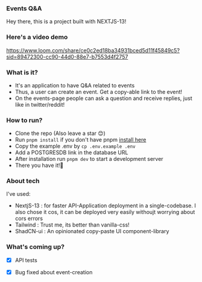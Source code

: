 ### Events Q&A

Hey there, this is a project built with NEXTJS-13!

### Here's a video demo

https://www.loom.com/share/ce0c2ed18ba34931bced5d11f45849c5?sid=89472300-cc90-44d0-88e7-b7553d4f2757

### What is it?

- It's an application to have Q&A related to events
- Thus, a user can create an event. Get a copy-able link to the event!
- On the events-page people can ask a question and receive replies, just like in twitter/reddit!

### How to run?

- Clone the repo (Also leave a star 😊)
- Run `pnpm install` if you don't have pnpm <a href="https://pnpm.io/installation">install here</a>
- Copy the example .env by `cp .env.example .env`
- Add a POSTGRESDB link in the database URL
- After installation run `pnpm dev` to start a development server
- There you have it!🚀

### About tech
I've used:
- NextjS-13 : for faster API-Application deployment in a single-codebase. I also chose it cos, it can be deployed very easily withoujt worrying about cors errors
- Tailwind : Trust me, its better than vanilla-css!
- ShadCN-ui : An opinionated copy-paste UI component-library

  
### What's coming up?

- [x] API tests
- [x] Bug fixed about event-creation

